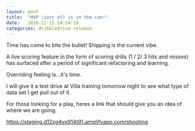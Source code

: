 ```yaml
---
layout: post
title:  "MVP (sort of) is in the can!"
date:   2020-12-15 14:54:19
categories: dribbledrive release
---
```

Time has come to bite the bullet!  Shipping is the current vibe.

A live scoring feature in the form of scoring drills (1 / 2/ 3 hits and misses) has surfaced after a period of significant refactoring and learning.

Overriding feeling is...it's time.

I will give it a test drive at Villa training tomorrow night to see what type of data set I get pull out of it.

For those looking for a play, heres a link that should give you an idea of where we are going.

https://staging.d12zg4vx914t91.amplifyapp.com/shooting
